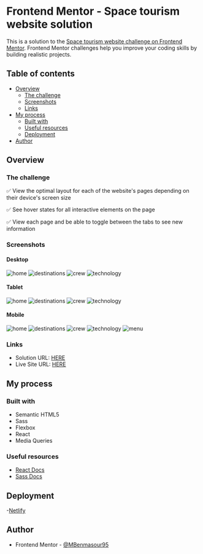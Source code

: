 # Frontend Mentor - Space tourism website solution

This is a solution to the [Space tourism website challenge on Frontend Mentor](https://www.frontendmentor.io/challenges/space-tourism-multipage-website-gRWj1URZ3). Frontend Mentor challenges help you improve your coding skills by building realistic projects.

## Table of contents

- [Overview](#overview)
  - [The challenge](#the-challenge)
  - [Screenshots](#screenshots)
  - [Links](#links)
- [My process](#my-process)
  - [Built with](#built-with)
  - [Useful resources](#useful-resources)
  - [Deployment](#deployment)
- [Author](#author)

## Overview

### The challenge

:white_check_mark: View the optimal layout for each of the website's pages depending on their device's screen size

:white_check_mark: See hover states for all interactive elements on the page

:white_check_mark: View each page and be able to toggle between the tabs to see new information

### Screenshots

#### Desktop

![home](./public/screenshots/desktop/home.png)
![destinations](./public/screenshots/desktop/destinations.png)
![crew](./public/screenshots/desktop/crew.png)
![technology](./public/screenshots/desktop/technology.png)

#### Tablet

![home](./public/screenshots/tablet/home.png)
![destinations](./public/screenshots/tablet/destinations.png)
![crew](./public/screenshots/tablet/crew.png)
![technology](./public/screenshots/tablet/technology.png)

#### Mobile

![home](./public/screenshots/mobile/home.png)
![destinations](./public/screenshots/mobile/destinations.png)
![crew](./public/screenshots/mobile/crew.png)
![technology](./public/screenshots/mobile/technology.png)
![menu](./public/screenshots/mobile/menu.png)

### Links

- Solution URL: [HERE]()
- Live Site URL: [HERE]()

## My process

### Built with

- Semantic HTML5
- Sass
- Flexbox
- React
- Media Queries

### Useful resources

- [React Docs](https://reactjs.org/docs/getting-started.html)
- [Sass Docs](https://sass-lang.com/documentation)

## Deployment

-[Netlify](https://www.netlify.com)

## Author

- Frontend Mentor - [@MBenmasour95](https://www.frontendmentor.io/profile/MBenmasour95)
